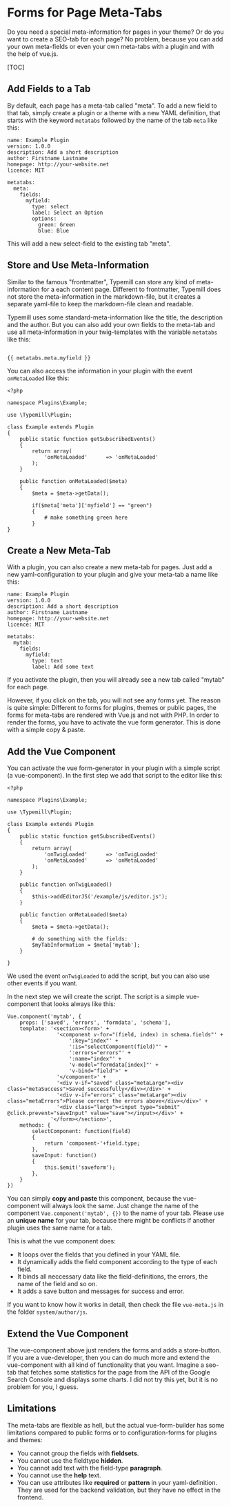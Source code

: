 # Forms for Page Meta-Tabs

Do you need a special meta-information for pages in your theme? Or do you want to create a SEO-tab for each page? No problem, because you can add your own meta-fields or even your own meta-tabs with a plugin and with the help of vue.js.

[TOC]

## Add Fields to a Tab

By default, each page has a meta-tab called "meta". To add a new field to that tab, simply create a plugin or a theme with a new YAML definition, that starts with the keyword `metatabs` followed by the name of the tab `meta` like this:

```
name: Example Plugin
version: 1.0.0
description: Add a short description
author: Firstname Lastname
homepage: http://your-website.net
licence: MIT

metatabs:
  meta:
    fields:
      myfield:
        type: select
        label: Select an Option
        options:
          green: Green
          blue: Blue

```

This will add a new select-field to the existing tab "meta".

## Store and Use Meta-Information

Similar to the famous "frontmatter", Typemill can store any kind of meta-information for a each content page. Different to frontmatter, Typemill does not store the meta-information in the markdown-file, but it creates a separate yaml-file to keep the markdown-file clean and readable.

Typemill uses some standard-meta-information like the title, the description and the author. But you can also add your own fields to the meta-tab and use all meta-information in your twig-templates with the variable `metatabs` like this:

```

{{ metatabs.meta.myfield }}

```

You can also access the information in your plugin with the event `onMetaLoaded` like this:

```
<?php

namespace Plugins\Example;

use \Typemill\Plugin;

class Example extends Plugin
{	
	public static function getSubscribedEvents()
	{
		return array(
			'onMetaLoaded'		=> 'onMetaLoaded'
		);
	}
	
	public function onMetaLoaded($meta)
	{
		$meta = $meta->getData();
       
        if($meta['meta']['myfield'] == "green")
        {
            # make something green here
        }
}

```

## Create a New Meta-Tab

With a plugin, you can also create a new meta-tab for pages. Just add a new yaml-configuration to your plugin and give your meta-tab a name like this:

```
name: Example Plugin
version: 1.0.0
description: Add a short description
author: Firstname Lastname
homepage: http://your-website.net
licence: MIT

metatabs:
  mytab:
    fields:
      myfield:
        type: text
        label: Add some text

```

If you activate the plugin, then you will already see a new tab called "mytab" for each page. 

However, if you click on the tab, you will not see any forms yet. The reason is quite simple: Different to forms for plugins, themes or public pages, the forms for meta-tabs are rendered with Vue.js and not with PHP. In order to render the forms, you have to activate the vue form generator. This is done with a simple copy & paste.

## Add the Vue Component

You can activate the vue form-generator in your plugin with a simple script (a vue-component). In the first step we add that script to the editor like this:

```
<?php

namespace Plugins\Example;

use \Typemill\Plugin;

class Example extends Plugin
{	
    public static function getSubscribedEvents()
    {
		return array(
			'onTwigLoaded'		=> 'onTwigLoaded'
			'onMetaLoaded'		=> 'onMetaLoaded'
		);
    }
	
	public function onTwigLoaded()
	{
		$this->addEditorJS('/example/js/editor.js');
	}

	public function onMetaLoaded($meta)
	{
		$meta = $meta->getData();
        
        # do something with the fields:
        $myTabInformation = $meta['mytab'];
	}

}

```

We used the event `onTwigLoaded` to add the script, but you can also use other events if you want. 

In the next step we will create the script. The script is a simple vue-component that looks always like this:

```
Vue.component('mytab', {
	props: ['saved', 'errors', 'formdata', 'schema'],
	template: '<section><form>' +
				'<component v-for="(field, index) in schema.fields"' +
            	    ':key="index"' +
                	':is="selectComponent(field)"' +
                	':errors="errors"' +
                	':name="index"' +
                	'v-model="formdata[index]"' +
                	'v-bind="field">' +
				'</component>' + 
				'<div v-if="saved" class="metaLarge"><div class="metaSuccess">Saved successfully</div></div>' +
				'<div v-if="errors" class="metaLarge"><div class="metaErrors">Please correct the errors above</div></div>' +
				'<div class="large"><input type="submit" @click.prevent="saveInput" value="save"></input></div>' +
			  '</form></section>',
	methods: {
		selectComponent: function(field)
		{
			return 'component-'+field.type;
		},
		saveInput: function()
		{
  			this.$emit('saveform');
		},
	}
})
```
You can simply **copy and paste** this component, because the vue-component will always look the same. Just change the name of the component `Vue.component('mytab', {})` to the name of your tab. Please use an **unique name** for your tab, because there might be conflicts if another plugin uses the same name for a tab.

This is what the vue component does:

* It loops over the fields that you defined in your YAML file.
* It dynamically adds the field component according to the type of each field.
* It binds all neccessary data like the field-definitions, the errors, the name of the field and so on.
* It adds a save button and messages for success and error.

If you want to know how it works in detail, then check the file `vue-meta.js` in the folder `system/author/js`.

## Extend the Vue Component

The vue-component above just renders the forms and adds a store-button. If you are a vue-developer, then you can do much more and extend the vue-component with all kind of functionality that you want. Imagine a seo-tab that fetches some statistics for the page from the API of the Google Search Console and displays some charts. I did not try this yet, but it is no problem for you, I guess.

## Limitations

The meta-tabs are flexible as hell, but the actual vue-form-builder has some limitations compared to public forms or to configuration-forms for plugins and themes:

* You cannot group the fields with **fieldsets**.
* You cannot use the fieldtype **hidden**.
* You cannot add text with the field-type **paragraph**.
* You cannot use the **help** text.
* You can use attributes like **required** or **pattern** in your yaml-definition. They are used for the backend validation, but they have no effect in the frontend.

